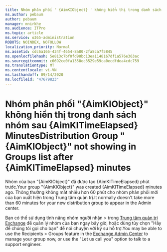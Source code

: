 ```yaml
---
title: Nhóm phân phối ' {AimKIObject} ' không hiển thị trong danh sách nhóm sau {AimKITimeElapsed} Minutes
ms.author: pebaum
author: pebaum
manager: mnirkhe
ms.audience: ITPro
ms.topic: article
ms.service: o365-administration
ROBOTS: NOINDEX, NOFOLLOW
localization_priority: Normal
ms.assetid: cdc6a166-434f-4654-8a80-2fa8ca7f5845
ms.openlocfilehash: 5e813c7bf0fd98bc13ea1148167df1a576e363ac
ms.sourcegitcommit: c6692ce0fa1358ec3529e59ca0ecdfdea4cdc759
ms.translationtype: MT
ms.contentlocale: vi-VN
ms.lasthandoff: 09/14/2020
ms.locfileid: "47679823"
---
```

# <a name="distribution-group-aimkiobject-not-showing-in-groups-list-after-aimkitimeelapsed-minutes"></a><span data-ttu-id="c94b5-102">Nhóm phân phối "{AimKIObject}" không hiển thị trong danh sách nhóm sau {AimKITimeElapsed} Minutes</span><span class="sxs-lookup"><span data-stu-id="c94b5-102">Distribution Group "{AimKIObject}" not showing in Groups list after {AimKITimeElapsed} minutes</span></span>

<span data-ttu-id="c94b5-103">Nhóm của bạn "{AimKIObject}" đã được tạo {AimKITimeElapsed} phút trước.</span><span class="sxs-lookup"><span data-stu-id="c94b5-103">Your group "{AimKIObject}" was created {AimKITimeElapsed} minutes ago.</span></span> <span data-ttu-id="c94b5-104">Thông thường không mất nhiều hơn 60 phút cho nhóm phân phối mới của bạn xuất hiện trong Trung tâm quản trị.</span><span class="sxs-lookup"><span data-stu-id="c94b5-104">It normally doesn't take more than 60 minutes for your new distribution group to appear in the Admin center.</span></span>
  
<span data-ttu-id="c94b5-105">Bạn có thể sử dụng tính năng nhóm người nhận > trong [Trung tâm quản trị Exchange](https://outlook.office365.com/ecp/?rfr=Admin_o365&amp;exsvurl=1&amp;mkt=en-US.aspx) để quản lý nhóm của bạn ngay bây giờ, hoặc dùng tùy chọn "Hãy để chúng tôi gọi cho bạn" để nói chuyện với kỹ sư hỗ trợ.</span><span class="sxs-lookup"><span data-stu-id="c94b5-105">You may be able to use the Recipients > Groups feature in the [Exchange Admin Center](https://outlook.office365.com/ecp/?rfr=Admin_o365&amp;exsvurl=1&amp;mkt=en-US.aspx) to manage your group now, or use the "Let us call you" option to talk to a support engineer.</span></span> 
  